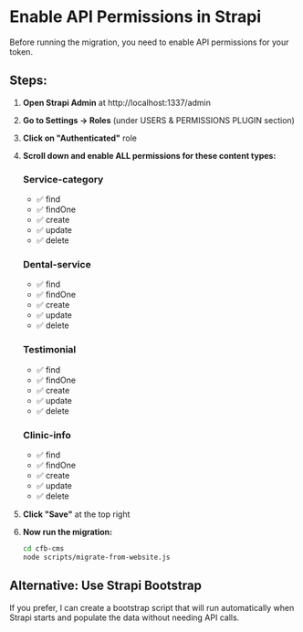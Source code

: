 # Enable API Permissions in Strapi

Before running the migration, you need to enable API permissions for your token.

## Steps:

1. **Open Strapi Admin** at http://localhost:1337/admin

2. **Go to Settings → Roles** (under USERS & PERMISSIONS PLUGIN section)

3. **Click on "Authenticated"** role

4. **Scroll down and enable ALL permissions for these content types:**

   ### Service-category
   - ✅ find
   - ✅ findOne
   - ✅ create
   - ✅ update
   - ✅ delete

   ### Dental-service
   - ✅ find
   - ✅ findOne
   - ✅ create
   - ✅ update
   - ✅ delete

   ### Testimonial
   - ✅ find
   - ✅ findOne
   - ✅ create
   - ✅ update
   - ✅ delete

   ### Clinic-info
   - ✅ find
   - ✅ findOne
   - ✅ create
   - ✅ update
   - ✅ delete

5. **Click "Save"** at the top right

6. **Now run the migration:**
   ```bash
   cd cfb-cms
   node scripts/migrate-from-website.js
   ```

## Alternative: Use Strapi Bootstrap

If you prefer, I can create a bootstrap script that will run automatically when Strapi starts and populate the data without needing API calls.
